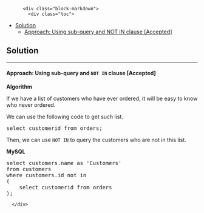 <div class="article-body">
        
          <div class="block-markdown">
            <div class="toc">
<ul>
<li><a href="#solution">Solution</a><ul>
<li><a href="#approach-using-sub-query-and-not-in-clause-accepted">Approach: Using sub-query and NOT IN clause [Accepted]</a></li>
</ul>
</li>
</ul>
</div>
<h2 id="solution">Solution</h2>
<hr>
<h4 id="approach-using-sub-query-and-not-in-clause-accepted">Approach: Using sub-query and <code>NOT IN</code> clause [Accepted]</h4>
<p><strong>Algorithm</strong></p>
<p>If we have a list of customers who have ever ordered, it will be easy to know who never ordered.</p>
<p>We can use the following code to get such list.</p>
<div class="codehilite"><pre><span></span><span class="k">select</span> <span class="n">customerid</span> <span class="k">from</span> <span class="n">orders</span><span class="p">;</span>
</pre></div>


<p>Then, we can use <code>NOT IN</code> to query the customers who are not in this list.</p>
<p><strong>MySQL</strong></p>
<div class="codehilite"><pre><span></span><span class="k">select</span> <span class="n">customers</span><span class="p">.</span><span class="n">name</span> <span class="k">as</span> <span class="s1">'Customers'</span>
<span class="k">from</span> <span class="n">customers</span>
<span class="k">where</span> <span class="n">customers</span><span class="p">.</span><span class="n">id</span> <span class="k">not</span> <span class="k">in</span>
<span class="p">(</span>
    <span class="k">select</span> <span class="n">customerid</span> <span class="k">from</span> <span class="n">orders</span>
<span class="p">);</span>
</pre></div>
          </div>
        
      </div>